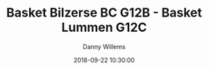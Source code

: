 ---
layout: album
title: Basket Bilzerse BC G12B - Basket Lummen G12C
description: Een paar indrukken uit de wedstrijd van onze G12C tegen Basket Bilzerse BC G12B op 22 September 2018
date: 2018-09-22 10:30:00
cover: /albums/2018-09-22-Bilzerse-BC-G12B-Basket-Lummen-G12C/thumbnails/S0582489.jpg
author: Danny Willems
archived: true
pagination: 
  enabled: true
  images: true
  imageLayout: image
  itemsPerPage: 64
---